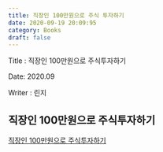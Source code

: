 ```yaml
---
title: 직장인 100만원으로 주식 투자하기
date: 2020-09-19 20:09:95
category: Books
draft: false
---
```



Title : 직장인 100만원으로 주식투자하기

Date: 2020.09

Writer : 린지

## 직장인 100만원으로 주식투자하기
[직장인 100만원으로 주식투자하기](https://book.naver.com/bookdb/book_detail.nhn?bid=15516262)

